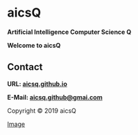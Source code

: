 # aicsQ

**Artificial Intelligence Computer Science Q**

**Welcome to aicsQ**

## Contact

**URL: [aicsq.github.io](https://aicsq.github.io)**

**E-Mail: [aicsq.github@gmai.com](https://aicsq.github@gmai.com)**

Copyright © 2019 aicsQ

[Image](aicsQ.png)
